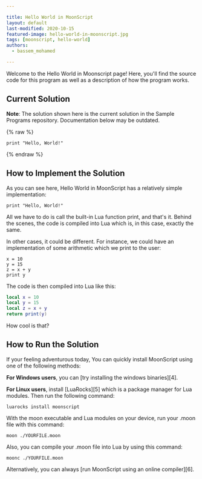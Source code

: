 ```yaml
---

title: Hello World in MoonScript
layout: default
last-modified: 2020-10-15
featured-image: hello-world-in-moonscript.jpg
tags: [moonscript, hello-world]
authors:
  - bassem_mohamed

---
```


Welcome to the Hello World in Moonscript page! Here, you'll find the source code for this program as well as a description of how the program works.

## Current Solution

**Note**: The solution shown here is the current solution in the Sample Programs repository. Documentation below may be outdated.

{% raw %}

```Moonscript
print "Hello, World!"
```

{% endraw %}

## How to Implement the Solution

As you can see here, Hello World in MoonScript has a relatively simple
implementation:

```moonscript
print "Hello, World!"
```

All we have to do is call the built-in Lua function print, and that's it.
Behind the scenes, the code is compiled into Lua which is, in this case,
exactly the same.

In other cases, it could be different. For instance, we could have an
implementation of some arithmetic which we print to the user:

```moonscript
x = 10
y = 15
z = x + y
print y
```

The code is then compiled into Lua like this:

```lua
local x = 10
local y = 15
local z = x + y
return print(y)
```

How cool is that?


## How to Run the Solution

If your feeling adventurous today, You can quickly install MoonScript using one
of the following methods:

**For Windows users**, you can [try installing the windows binaries][4].

**For Linux users**, install [LuaRocks][5] which is a package manager for Lua modules.
Then run the following command:

```console
luarocks install moonscript
```

With the moon executable and Lua modules on your device, run your .moon file
with this command:

```console
moon ./YOURFILE.moon
```

Also, you can compile your .moon file into Lua by using this command:

```console
moonc ./YOURFILE.moon
```

Alternatively, you can always [run MoonScript using an online compiler][6].
